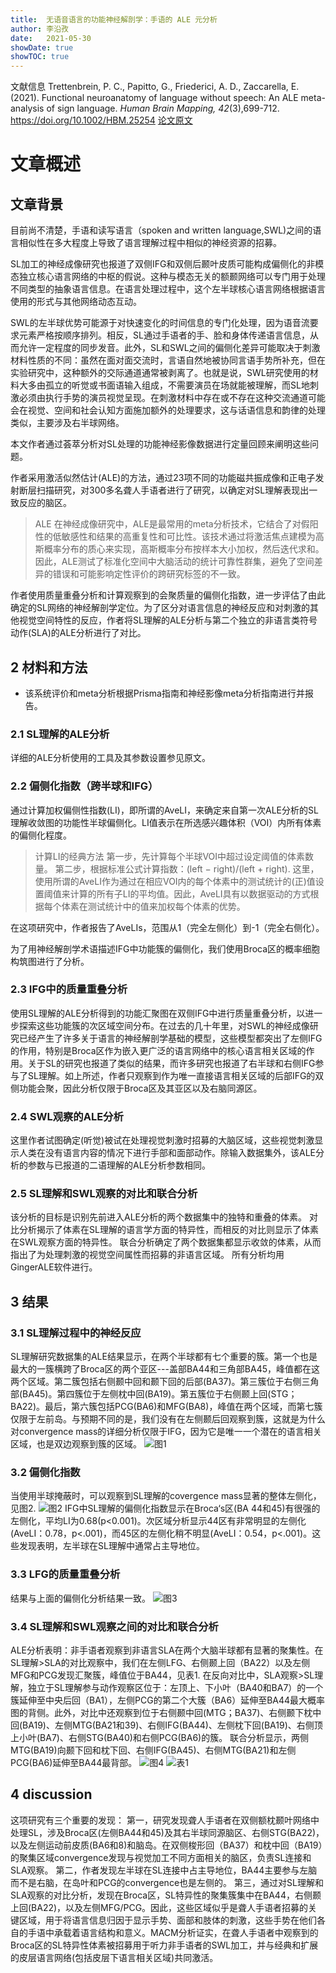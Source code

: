```yaml
---
title:  无语音语言的功能神经解剖学：手语的 ALE 元分析
author: 李沿孜
date:   2021-05-30
showDate: true 
showTOC: true
---
```

文献信息 Trettenbrein, P. C., Papitto, G., Friederici, A. D., Zaccarella, E. (2021). Functional neuroanatomy of language without speech: An ALE meta-analysis of sign language. *Human Brain Mapping, 42*(3),699-712. https://doi.org/10.1002/HBM.25254
[论文原文](../Source_Files/2021-05-30-LYZ1.pdf)
# 文章概述
## 文章背景
目前尚不清楚，手语和读写语言（spoken and written language,SWL)之间的语言相似性在多大程度上导致了语言理解过程中相似的神经资源的招募。

SL加工的神经成像研究也报道了双侧IFG和双侧后颞叶皮质可能构成偏侧化的非模态独立核心语言网络的中枢的假说。这种与模态无关的额颞网络可以专门用于处理不同类型的抽象语言信息。在语言处理过程中，这个左半球核心语言网络根据语言使用的形式与其他网络动态互动。

SWL的左半球优势可能源于对快速变化的时间信息的专门化处理，因为语音流要求元素严格按顺序排列。相反，SL通过手语者的手、脸和身体传递语言信息，从而允许一定程度的同步发音。此外，SL和SWL之间的偏侧化差异可能取决于刺激材料性质的不同：虽然在面对面交流时，言语自然地被协同言语手势所补充，但在实验研究中，这种额外的交际通道通常被剥离了。也就是说，SWL研究使用的材料大多由孤立的听觉或书面语输入组成，不需要演员在场就能被理解，而SL地刺激必须由执行手势的演员视觉呈现。在刺激材料中存在或不存在这种交流通道可能会在视觉、空间和社会认知方面施加额外的处理要求，这与话语信息和韵律的处理类似，主要涉及右半球网络。

本文作者通过荟萃分析对SL处理的功能神经影像数据进行定量回顾来阐明这些问题。

作者采用激活似然估计(ALE)的方法，通过23项不同的功能磁共振成像和正电子发射断层扫描研究，对300多名聋人手语者进行了研究，以确定对SL理解表现出一致反应的脑区。
> ALE 
在神经成像研究中，ALE是最常用的meta分析技术，它结合了对假阳性的低敏感性和结果的高重复性和可比性。该技术通过将激活焦点建模为高斯概率分布的质心来实现，高斯概率分布按样本大小加权，然后迭代求和。因此，ALE测试了标准化空间中大脑活动的统计可靠性群集，避免了空间差异的错误和可能影响定性评价的跨研究标签的不一致。

作者使用质量重叠分析和计算观察到的会聚质量的偏侧化指数，进一步评估了由此确定的SL网络的神经解剖学定位。为了区分对语言信息的神经反应和对刺激的其他视觉空间特性的反应，作者将SL理解的ALE分析与第二个独立的非语言类符号动作(SLA)的ALE分析进行了对比。

## 2 材料和方法
- 该系统评价和meta分析根据Prisma指南和神经影像meta分析指南进行并报告。
### 2.1 SL理解的ALE分析
详细的ALE分析使用的工具及其参数设置参见原文。
### 2.2 偏侧化指数（跨半球和IFG）
通过计算加权偏侧性指数(LI)，即所谓的AveLI，来确定来自第一次ALE分析的SL理解收敛图的功能性半球偏侧化。LI值表示在所选感兴趣体积（VOI）内所有体素的偏侧化程度。
> 计算LI的经典方法
第一步，先计算每个半球VOI中超过设定阈值的体素数量。
第二步，根据标准公式计算指数：(left − right)/(left + right).
这里，使用所谓的AveLI作为通过在相应VOI内的每个体素中的测试统计的(正)值设置阈值来计算的所有子LI的平均值。因此，AveLI具有以数据驱动的方式根据每个体素在测试统计中的值来加权每个体素的优势。

在这项研究中，作者报告了AveLIs，范围从1（完全左侧化）到-1（完全右侧化）。

为了用神经解剖学术语描述IFG中功能簇的偏侧化，我们使用Broca区的概率细胞构筑图进行了分析。
### 2.3 IFG中的质量重叠分析
使用SL理解的ALE分析得到的功能汇聚图在双侧IFG中进行质量重叠分析，以进一步探索这些功能簇的次区域空间分布。在过去的几十年里，对SWL的神经成像研究已经产生了许多关于语言的神经解剖学基础的模型，这些模型都突出了左侧IFG的作用，特别是Broca区作为嵌入更广泛的语言网络中的核心语言相关区域的作用。关于SL的研究也报道了类似的结果，而许多研究也报道了右半球和右侧IFG参与了SL理解。如上所述，作者只观察到作为唯一直接语言相关区域的后部IFG的双侧功能会聚，因此分析仅限于Broca区及其亚区以及右脑同源区。
### 2.4 SWL观察的ALE分析
这里作者试图确定(听觉)被试在处理视觉刺激时招募的大脑区域，这些视觉刺激显示人类在没有语言内容的情况下进行手部和面部动作。除输入数据集外，该ALE分析的参数与已报道的二语理解的ALE分析参数相同。
### 2.5 SL理解和SWL观察的对比和联合分析
该分析的目标是识别先前进入ALE分析的两个数据集中的独特和重叠的体素。
对比分析揭示了体素在SL理解的语言学方面的特异性，而相反的对比则显示了体素在SWL观察方面的特异性。
联合分析确定了两个数据集都显示收敛的体素，从而指出了为处理刺激的视觉空间属性而招募的非语言区域。
所有分析均用GingerALE软件进行。

## 3 结果
### 3.1 SL理解过程中的神经反应
SL理解研究数据集的ALE结果显示，在两个半球都有七个重要的簇。第一个也是最大的一簇横跨了Broca区的两个亚区---盖部BA44和三角部BA45，峰值都在这两个区域。第二簇包括右侧颞中回和颞下回的后部(BA37)。第三簇位于右侧三角部(BA45)。第四簇位于左侧枕中回(BA19)。第五簇位于右侧颞上回(STG；BA22)。最后，第六簇包括PCG(BA6)和MFG(BA8)，峰值在两个区域，而第七簇仅限于左前岛。与预期不同的是，我们没有在左侧颞后回观察到簇，这就是为什么对convergence mass的详细分析仅限于IFG，因为它是唯一一个潜在的语言相关区域，也是双边观察到簇的区域。
![图1](../Supporting_Information/2021-05-30-LYZ1-Fig1.png)
### 3.2 偏侧化指数
当使用半球掩蔽时，可以观察到SL理解的covergence mass显著的整体左侧化，见图2.
![图2](../Supporting_Information/2021-05-30-LYZ1-Fig2.png)
IFG中SL理解的偏侧化指数显示在Broca‘s区(BA 44和45)有很强的左侧化，平均LI为0.68(p<0.001)。次区域分析显示44区有非常明显的左侧化(AveLI：0.78，p<.001)，而45区的左侧化稍不明显(AveLI：0.54，p<.001)。这些发现表明，左半球在SL理解中通常占主导地位。

### 3.3 LFG的质量重叠分析
结果与上面的偏侧化分析结果一致。
![图3](../Supporting_Information/2021-05-30-LYZ1-Fig3.png)

### 3.4 SL理解和SWL观察之间的对比和联合分析
ALE分析表明：非手语者观察到非语言SLA在两个大脑半球都有显著的聚集性。在SL理解>SLA的对比观察中，我们在左侧LFG、右侧颞上回（BA22）以及左侧MFG和PCG发现汇聚簇，峰值位于BA44，见表1. 在反向对比中，SLA观察>SL理解，独立于SL理解参与动作观察区位于：左顶上、下小叶（BA40和BA7）的一个簇延伸至中央后回（BA1），左侧PCG的第二个大簇（BA6）延伸至BA44最大概率图的背侧。此外，对比中还观察到位于右侧颞中回(MTG；BA37)、右侧颞下枕中回(BA19)、左侧MTG(BA21和39)、右侧IFG(BA44)、左侧枕下回(BA19)、右侧顶上小叶(BA7)、右侧STG(BA40)和右侧PCG(BA6)的簇。
联合分析显示，两侧MTG(BA19)向颞下回和枕下回、右侧IFG(BA45)、右侧MTG(BA21)和左侧PCG(BA6)延伸至BA44最背部。
![图4](../Supporting_Information/2021-05-30-LYZ1-Fig4.png)
![表1](../Supporting_Information/2021-05-30-LYZ1-Table1.png)

## 4 discussion
这项研究有三个重要的发现：
第一，研究发现聋人手语者在双侧额枕颞叶网络中处理SL，涉及Broca区(左侧BA44和45)及其右半球同源脑区、右侧STG(BA22)，以及左侧运动前皮质(BA6和8)和脑岛。在双侧梭形回（BA37）和枕中回（BA19）的聚集区域convergence发现与视觉加工不同方面相关的脑区，负责SL连接和SLA观察。
第二，作者发现左半球在SL连接中占主导地位，BA44主要参与左脑而不是右脑，在岛叶和PCG的convergence也是左侧的。
第三，通过对SL理解和SLA观察的对比分析，发现在Broca区，SL特异性的聚集簇集中在BA44，右侧颞上回(BA22)，以及左侧MFG/PCG。因此，这些区域似乎是聋人手语者招募的关键区域，用于将语言信息归因于显示手势、面部和肢体的刺激，这些手势在他们各自的手语中承载着语言结构和意义。MACM分析证实，在聋人手语者中观察到的Broca区的SL特异性体素被招募用于听力非手语者的SWL加工，并与经典和扩展的皮层语言网络(包括皮层下语言相关区域)共同激活。








